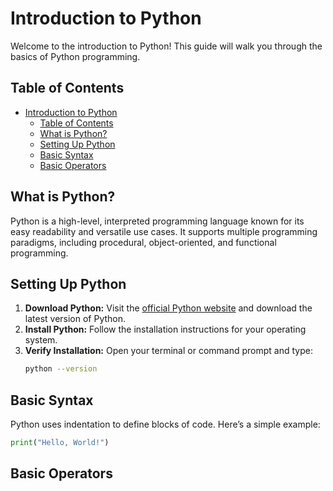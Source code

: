 # Introduction to Python

Welcome to the introduction to Python! This guide will walk you through the basics of Python programming.

## Table of Contents
- [Introduction to Python](#introduction-to-python)
  - [Table of Contents](#table-of-contents)
  - [What is Python?](#what-is-python)
  - [Setting Up Python](#setting-up-python)
  - [Basic Syntax](#basic-syntax)
  - [Basic Operators](#basic-operators)

## What is Python?
Python is a high-level, interpreted programming language known for its easy readability and versatile use cases. It supports multiple programming paradigms, including procedural, object-oriented, and functional programming.

## Setting Up Python
1. **Download Python:** Visit the [official Python website](https://www.python.org/downloads/) and download the latest version of Python.
2. **Install Python:** Follow the installation instructions for your operating system.
3. **Verify Installation:** Open your terminal or command prompt and type:
    ```sh
    python --version
    ```

## Basic Syntax
Python uses indentation to define blocks of code. Here’s a simple example:

```python
print("Hello, World!")
```

## Basic Operators